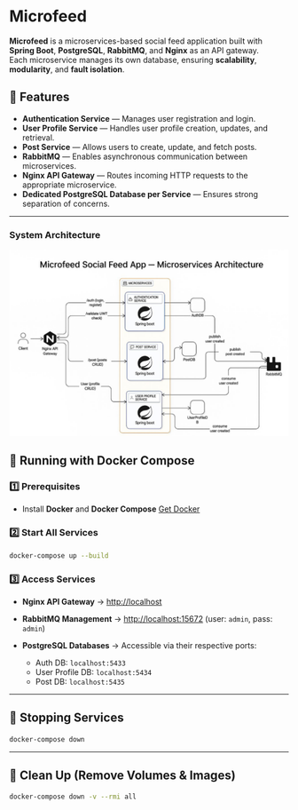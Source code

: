 # Microfeed

**Microfeed** is a microservices-based social feed application built with **Spring Boot**, **PostgreSQL**, **RabbitMQ**, and **Nginx** as an API gateway.  
Each microservice manages its own database, ensuring **scalability**, **modularity**, and **fault isolation**.

## 🚀 Features

- **Authentication Service** — Manages user registration and login.
- **User Profile Service** — Handles user profile creation, updates, and retrieval.
- **Post Service** — Allows users to create, update, and fetch posts.
- **RabbitMQ** — Enables asynchronous communication between microservices.
- **Nginx API Gateway** — Routes incoming HTTP requests to the appropriate microservice.
- **Dedicated PostgreSQL Database per Service** — Ensures strong separation of concerns.

---

### System Architecture

![System Architecture](./architecture.jpg)

## 🐳 Running with Docker Compose

### 1️⃣ Prerequisites

- Install **Docker** and **Docker Compose**
  [Get Docker](https://docs.docker.com/get-docker/)

### 2️⃣ Start All Services

```bash
docker-compose up --build
```

### 3️⃣ Access Services

- **Nginx API Gateway** → [http://localhost](http://localhost)
- **RabbitMQ Management** → [http://localhost:15672](http://localhost:15672) (user: `admin`, pass: `admin`)
- **PostgreSQL Databases** → Accessible via their respective ports:

  - Auth DB: `localhost:5433`
  - User Profile DB: `localhost:5434`
  - Post DB: `localhost:5435`

---

## 🛑 Stopping Services

```bash
docker-compose down
```

---

## 🧹 Clean Up (Remove Volumes & Images)

```bash
docker-compose down -v --rmi all
```
